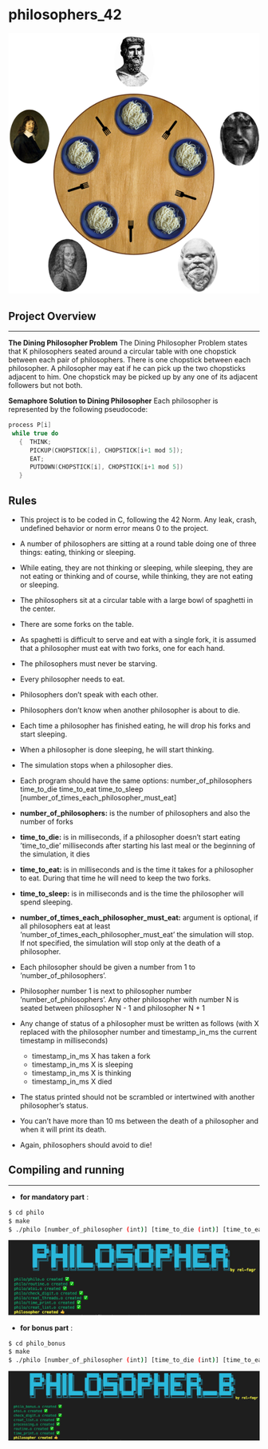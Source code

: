 # philosophers_42

![img](assets/philosopher_problem.png)

## Project Overview
---

**The Dining Philosopher Problem**  The Dining Philosopher Problem states that K philosophers seated around a circular table with one chopstick between each pair of philosophers. There is one chopstick between each philosopher. A philosopher may eat if he can pick up the two chopsticks adjacent to him. One chopstick may be picked up by any one of its adjacent followers but not both.

**Semaphore Solution to Dining Philosopher**
Each philosopher is represented by the following pseudocode:

```c
process P[i]
 while true do
   {  THINK;
      PICKUP(CHOPSTICK[i], CHOPSTICK[i+1 mod 5]);
      EAT;
      PUTDOWN(CHOPSTICK[i], CHOPSTICK[i+1 mod 5])
   }
```

## Rules

* This project is to be coded in C, following the 42 Norm. Any leak, crash, undefined
behavior or norm error means 0 to the project.

* A number of philosophers are sitting at a round table doing one of three things:
eating, thinking or sleeping.

* While eating, they are not thinking or sleeping, while sleeping, they are not eating
or thinking and of course, while thinking, they are not eating or sleeping.

* The philosophers sit at a circular table with a large bowl of spaghetti in the center.
* There are some forks on the table.

* As spaghetti is difficult to serve and eat with a single fork, it is assumed that a
philosopher must eat with two forks, one for each hand.

* The philosophers must never be starving.

* Every philosopher needs to eat.

* Philosophers don’t speak with each other.

* Philosophers don’t know when another philosopher is about to die. 

* Each time a philosopher has finished eating, he will drop his forks and start sleeping.

* When a philosopher is done sleeping, he will start thinking.

* The simulation stops when a philosopher dies.

* Each program should have the same options: number_of_philosophers time_to_die
time_to_eat time_to_sleep [number_of_times_each_philosopher_must_eat]

* **number_of_philosophers:** is the number of philosophers and also the number
of forks

* **time_to_die:** is in milliseconds, if a philosopher doesn’t start eating ’time_to_die’
milliseconds after starting his last meal or the beginning of the simulation, it
dies

* **time_to_eat:** is in milliseconds and is the time it takes for a philosopher to
eat. During that time he will need to keep the two forks.

* **time_to_sleep:** is in milliseconds and is the time the philosopher will spend
sleeping.

* **number_of_times_each_philosopher_must_eat:** argument is optional, if all
philosophers eat at least ’number_of_times_each_philosopher_must_eat’ the
simulation will stop. If not specified, the simulation will stop only at the death
of a philosopher.

* Each philosopher should be given a number from 1 to ’number_of_philosophers’.

* Philosopher number 1 is next to philosopher number ’number_of_philosophers’.
Any other philosopher with number N is seated between philosopher N - 1 and
philosopher N + 1

* Any change of status of a philosopher must be written as follows (with X replaced
with the philosopher number and timestamp_in_ms the current timestamp in milliseconds)
    * timestamp_in_ms X has taken a fork  
    * timestamp_in_ms X is sleeping  
    * timestamp_in_ms X is thinking  
    * timestamp_in_ms X died  

* The status printed should not be scrambled or intertwined with another philosopher’s status.

* You can’t have more than 10 ms between the death of a philosopher and when it
will print its death.

* Again, philosophers should avoid to die!

## Compiling and running
---

* **for mandatory part** :

```bash
$ cd philo
$ make
$ ./philo [number_of_philosopher (int)] [time_to_die (int)] [time_to_eat (int)] [time_to_sleep (int)] [number_of_times_each_philo_must_eat(optional arg)(int)]
```
![img](assets/philo_header.png)

* **for bonus part** :

```bash
$ cd philo_bonus
$ make
$ ./philo [number_of_philosopher (int)] [time_to_die (int)] [time_to_eat (int)] [time_to_sleep (int)] [number_of_times_each_philo_must_eat(optional arg)(int)]
```
![img](assets/philo_bonus.png)
